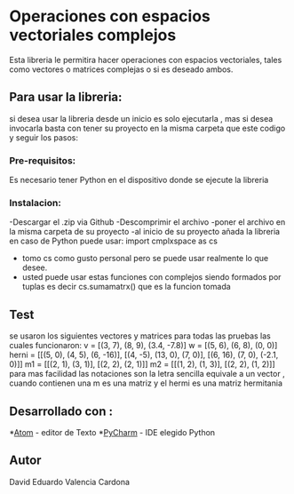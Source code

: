 # Operaciones con espacios vectoriales complejos

Esta libreria le permitira hacer operaciones con espacios vectoriales, tales como
vectores o matrices complejas o si es deseado ambos. 

## Para usar la libreria:

si desea usar la libreria desde un inicio es solo ejecutarla , mas si desea invocarla
basta con tener su proyecto en la misma carpeta que este codigo y seguir los pasos:


### Pre-requisitos:

Es necesario tener Python en el dispositivo donde se ejecute la libreria

### Instalacion:

-Descargar el .zip via Github
-Descomprimir el archivo
-poner el archivo en la misma carpeta de su proyecto
-al inicio de su proyecto añada la libreria en caso de Python puede usar:
import cmplxspace as cs
- tomo cs como gusto personal pero se puede usar realmente lo que desee.
- usted puede usar estas funciones con complejos siendo formados por tuplas es
decir cs.sumamatrx() que es la funcion tomada

## Test
se usaron los siguientes vectores y matrices para todas las pruebas las cuales funcionaron:
v = [(3, 7), (8, 9), (3.4, -7.8)]
w = [(5, 6), (6, 8), (0, 0)]
herni = [[(5, 0), (4, 5), (6, -16)], [(4, -5), (13, 0), (7, 0)], [(6, 16), (7, 0), (-2.1, 0)]]
m1 = [[(2, 1), (3, 1)], [(2, 2), (2, 1)]]
m2 = [[(1, 2), (1, 3)], [(2, 2), (1, 2)]]
para mas facilidad las notaciones son la letra sencilla equivale a un vector , cuando
contienen una m es una matriz y el hermi es una matriz hermitania

## Desarrollado con :

*[Atom](https://atom.io) - editor de Texto
*[PyCharm](https://www.jetbrains.com/es-es/pycharm/) - IDE elegido Python
## Autor

David Eduardo Valencia Cardona
